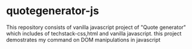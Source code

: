 # quotegenerator-js
This repository consists of vanilla javascript project of "Quote generator" which includes of techstack-css,html and vanilla javascript.
this project demostrates my command on DOM manipulations in javascript 
